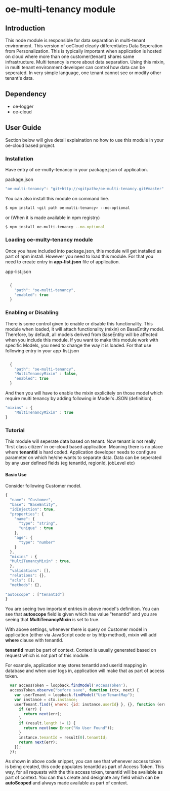 # oe-multi-tenancy module

## Introduction 

This node module is responsible for data separation in multi-tenant environment. This version of oeCloud clearly differentiates Data Seperation from Personalization. This is typically important when application is hosted on cloud where more than one customer(tenant) shares same infrastructure.
Multi tenancy is more about data separation. Using this mixin, in multi tenant environment developer can control how data can be seperated. In very simple language, one tenant cannot see or modify other tenant's data.

## Dependency
* oe-logger
* oe-cloud

## User Guide

Section below will give detail explaination no how to use this module in your oe-cloud based project.

### Installation

Have entry of oe-multy-tenancy in your package.json of application.

package.json
```JavaScript
"oe-multi-tenancy": "git+http://<gitpath>/oe-multi-tenancy.git#master"
```

You can also install this module on command line.

```sh
$ npm install <git path oe-multi-tenancy> --no-optional
```
or (When it is made available in npm registry)

```sh
$ npm install oe-multi-tenancy --no-optional
```


### Loading oe-multy-tenancy module

Once you have included into package.json, this module will get installed as part of npm install. However you need to load this module. For that you need to create entry in **app-list.json** file of application.


app-list.json

```javascript

  {
    "path": "oe-multi-tenancy",
    "enabled": true
  }
```

### Enabling or Disabling


There is some control given to enable or disable this functionality. 
This module when loaded, it will attach functionality (mixin) on BaseEntity model. Therefore, by default, all models derived from BaseEntity will be affected when you include this module.
If you want to make this module work with specific Models, you need to change the way it is loaded. For that use following entry in your app-list.json


```javascript

  {
    "path": "oe-multi-tenancy",
    "MultiTenancyMixin" : false,
    "enabled": true
  }
```

And then you will have to enable the mixin explicitely on those model which require multi tenancy by adding following in Model's JSON (definition).


```javascript
"mixins" : {
    "MultiTenancyMixin" : true
}

```


### Tutorial

This module will seperate data based on tenant. Now tenant is not really 'first class citizen' in oe-cloud based application. Meaning there is no place where **tenantId** is hard coded.
Application developer needs to configure parameter on which he/she wants to separate data. Data can be seperated by any user defined fields (eg tenantId, regionId, jobLevel etc)

#### Basic Use

Consider following Customer model. 

```javascript
{
  "name": "Customer",
  "base": "BaseEntity",
  "idInjection": true,
  "properties": {
    "name": {
      "type": "string",
      "unique" : true
    },
    "age": {
      "type": "number"
    }
  },
  "mixins" : { 
  "MultiTenancyMixin" : true,
  },
  "validations": [],
  "relations": {},
  "acls": [],
  "methods": {},
  
"autoscope" : ["tenantId"]
}

```

You are seeing two important entries in above model's definition. You can see that **autoscope** field is given which has value "tenantId" and you are seeing that **MultiTenancyMixin** is set to true.

With above settings, whenever there is query on Customer model in application (either via JavaScript code or by http method), mixin will add **where** clause with tenantId.

**tenantId** must be part of context. Context is usually generated based on request which is not part of this module. 

For example, application may stores tenantId and userId mapping in database and when user logs in, application will make that as part of access token.


```javascript
  var accessToken = loopback.findModel('AccessToken');
  accessToken.observe("before save", function (ctx, next) {
    var userTenant = loopback.findModel("UserTenantMap");
    var instance = ctx.instance;
    userTenant.find({ where: {id: instance.userId} }, {}, function (err, result) {
      if (err) {
        return next(err);
      }
      if (result.length != 1) {
        return next(new Error("No User Found"));
      }
      instance.tenantId = result[0].tenantId;
      return next(err);
    });
  });
```

As shown in above code snippet, you can see that whenever access token is being created, this code populates tenantId as part of Access Token. 
This way, for all requests with the this access token, tenantId will be available as part of context.
You can thus create and designate any field which can be **autoScoped** and always made available as part of context.












